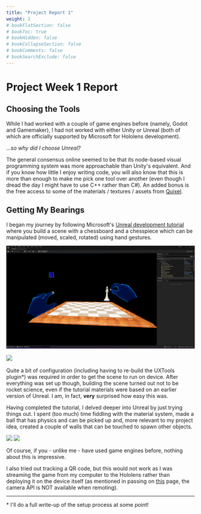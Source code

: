 ```yaml
---
title: "Project Report 1"
weight: 1
# bookFlatSection: false
# bookToc: true
# bookHidden: false
# bookCollapseSection: false
# bookComments: false
# bookSearchExclude: false
---
```


# Project Week 1 Report

## Choosing the Tools

While I had worked with a couple of game engines before (namely, Godot and Gamemaker), I had not worked with either Unity or Unreal (both of which are officially supported by Microsoft for Hololens development).

*...so why did I choose Unreal?*

The general consensus online seemed to be that its node-based visual programming system was more approachable than Unity's equivalent. And if you know how little I enjoy writing code, you will also know that this is more than enough to make me pick one tool over another (even though I dread the day I might have to use C++ rather than C#). An added bonus is the free access to some of the materials / textures / assets from [Quixel](https://quixel.com/megascans/home/).

## Getting My Bearings

I began my journey by following Microsoft's [Unreal development tutorial](https://learn.microsoft.com/en-us/windows/mixed-reality/develop/unreal/tutorials/unreal-uxt-ch1) where you build a scene with a chessboard and a chesspiece which can be manipulated (moved, scaled, rotated) using hand gestures.

![](./img/chess-tutorial.png)

![](./img/chess-tutorial-capture.gif)

Quite a bit of configuration (including having to re-build the UXTools plugin*) was required in order to get the scene to run on device. After everything was set up though, building the scene turned out not to be rocket science, even if the tutorial materials were based on an earlier version of Unreal. I am, in fact, **very** surprised how easy this was.

Having completed the tutorial, I delved deeper into Unreal by just trying things out. I spent (too much) time fiddling with the material system, made a ball that has physics and can be picked up and, more relevant to my project idea, created a couple of walls that can be touched to spawn other objects.

![](./img/physics-ball.gif)
![](./img/fern-planting.gif)

Of course, if you - unlike me - have used game engines before, nothing about this is impressive.

I also tried out tracking a QR code, but this would not work as I was streaming the game from my computer to the Hololens rather than deploying it on the device itself (as mentioned in passing on [this](https://learn.microsoft.com/en-us/windows/mixed-reality/develop/unreal/unreal-hololens-camera?tabs=426) page, the camera API is NOT available when remoting).

---

\* I'll do a full write-up of the setup process at some point!
